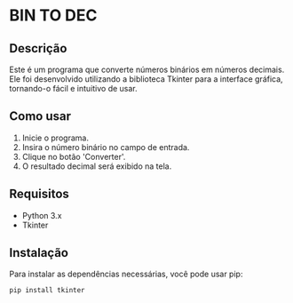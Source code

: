 # BIN TO DEC

## Descrição

Este é um programa que converte números binários em números decimais. Ele foi desenvolvido utilizando a biblioteca Tkinter para a interface gráfica, tornando-o fácil e intuitivo de usar.

## Como usar

1. Inicie o programa.
2. Insira o número binário no campo de entrada.
3. Clique no botão 'Converter'.
4. O resultado decimal será exibido na tela.

## Requisitos

- Python 3.x
- Tkinter

## Instalação

Para instalar as dependências necessárias, você pode usar pip:

```bash
pip install tkinter
```
